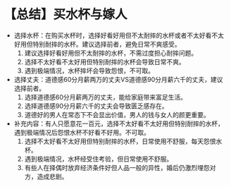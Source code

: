 # 【总结】买水杯与嫁人

-   选择水杯：在购买水杯时，选择好看好用但不太耐摔的水杯或者不太好看不太好用但特别耐摔的水杯。建议选择前者，避免日常不爽感受。
    1.  建议选择好看好用但不太耐摔的水杯，不需过度担心耐摔问题。
    2.  选择不太好看不太好用但特别耐摔的水杯会导致日常不爽。
    3.  遇到极端情况，水杯摔坏会导致怨恨，不可取。
-   选择丈夫：道德感60分月薪两万的丈夫VS道德感90分月薪六千的丈夫，建议选择前者。
    1.  选择道德感60分月薪两万的丈夫，能给家庭带来富足生活。
    2.  选择道德感90分月薪六千的丈夫会导致匮乏感存在。
    3.  道德好的男人在常态下不会显出价值，男人的钱与女人的颜更重要。
-   补充内容：有人只愿意花一百元，选择不太好看不太好用但特别耐摔的水杯，遇到极端情况后怨恨水杯不好看不好用。不可取。
    1.  选择不太好看不太好用但特别耐摔的水杯，日常使用不舒服，每天怨恨水杯。
    2.  遇到极端情况，水杯经受住考验，但日常使用不舒服。
    3.  有些人在择偶时放弃经济条件好但人品一般的异性，婚后仍激烈埋怨对方，造成悲剧。